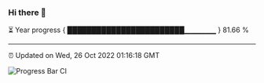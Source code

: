 ### Hi there 👋

⏳ Year progress { ████████████████████████▁▁▁▁▁▁ } 81.66 %

---

⏰ Updated on Wed, 26 Oct 2022 01:16:18 GMT

![Progress Bar CI](https://github.com/liununu/liununu/workflows/Progress%20Bar%20CI/badge.svg)
